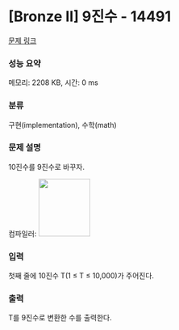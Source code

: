 # [Bronze II] 9진수 - 14491 

[문제 링크](https://www.acmicpc.net/problem/14491) 

### 성능 요약

메모리: 2208 KB, 시간: 0 ms

### 분류

구현(implementation), 수학(math)

### 문제 설명

<p>10진수를 9진수로 바꾸자.</p>

<p>컴파일러: <img alt="" src="https://onlinejudgeimages.s3-ap-northeast-1.amazonaws.com/problem/14491/1.png" style="height:114px; width:102px"></p>

### 입력 

 <p>첫째 줄에 10진수 T(1 ≤ T ≤ 10,000)가 주어진다.</p>

### 출력 

 <p>T를 9진수로 변환한 수를 출력한다.</p>


